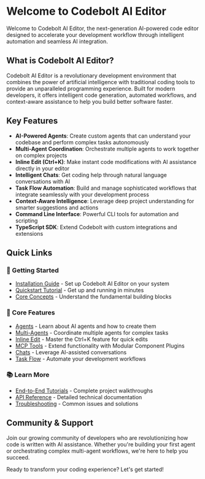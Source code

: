 # Welcome to Codebolt AI Editor

Welcome to Codebolt AI Editor, the next-generation AI-powered code editor designed to accelerate your development workflow through intelligent automation and seamless AI integration.

## What is Codebolt AI Editor?

Codebolt AI Editor is a revolutionary development environment that combines the power of artificial intelligence with traditional coding tools to provide an unparalleled programming experience. Built for modern developers, it offers intelligent code generation, automated workflows, and context-aware assistance to help you build better software faster.

## Key Features

- **AI-Powered Agents**: Create custom agents that can understand your codebase and perform complex tasks autonomously
- **Multi-Agent Coordination**: Orchestrate multiple agents to work together on complex projects
- **Inline Edit (Ctrl+K)**: Make instant code modifications with AI assistance directly in your editor
- **Intelligent Chats**: Get coding help through natural language conversations with AI
- **Task Flow Automation**: Build and manage sophisticated workflows that integrate seamlessly with your development process
- **Context-Aware Intelligence**: Leverage deep project understanding for smarter suggestions and actions
- **Command Line Interface**: Powerful CLI tools for automation and scripting
- **TypeScript SDK**: Extend Codebolt with custom integrations and extensions

## Quick Links

### 🚀 Getting Started
- [Installation Guide](3_CustomAgents/2-getting-started/installation.md) - Set up Codebolt AI Editor on your system
- [Quickstart Tutorial](3_CustomAgents/2-getting-started/quickstart.md) - Get up and running in minutes
- [Core Concepts](concepts.md) - Understand the fundamental building blocks

### 🔧 Core Features
- [Agents](3_CustomAgents/agents/overview.md) - Learn about AI agents and how to create them
- [Multi-Agents](3_CustomAgents/core/multi-agents/overview.md) - Coordinate multiple agents for complex tasks
- [Inline Edit](3_CustomAgents/core/inline-edit/overview.md) - Master the Ctrl+K feature for quick edits
- [MCP Tools](3_CustomAgents/Tools/overview.md) - Extend functionality with Modular Component Plugins
- [Chats](3_CustomAgents/core/chats/overview.md) - Leverage AI-assisted conversations
- [Task Flow](3_CustomAgents/core/task-flow/overview.md) - Automate your development workflows

### 📚 Learn More
- [End-to-End Tutorials](tutorials.md) - Complete project walkthroughs
- [API Reference](api-reference.md) - Detailed technical documentation
- [Troubleshooting](troubleshooting.md) - Common issues and solutions

## Community & Support

Join our growing community of developers who are revolutionizing how code is written with AI assistance. Whether you're building your first agent or orchestrating complex multi-agent workflows, we're here to help you succeed.

Ready to transform your coding experience? Let's get started!
